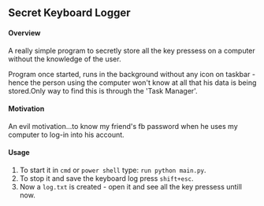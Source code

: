 ## Secret Keyboard Logger

#### Overview

A really simple program to secretly store all the key pressess on a computer without the knowledge of the user.

Program once started, runs in the background without any icon on taskbar - hence the person using the computer won't know at all that his data is being stored.Only way to find this is through the 'Task Manager'.

#### Motivation

An evil motivation...to know my friend's fb password when he uses my computer to log-in into his account.

#### Usage

1. To start it in `cmd` or `power shell` type: `run python main.py`.
2. To stop it and save the keyboard log press `shift+esc`.
3. Now a `log.txt` is created - open it and see all the key pressess untill now.
